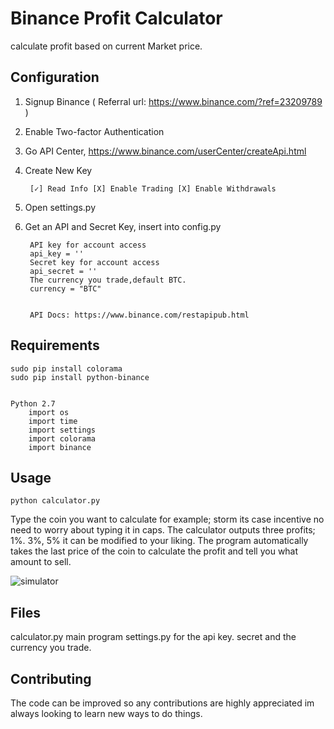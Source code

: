 # Binance Profit Calculator
calculate profit based on current Market price.


## Configuration

1. Signup Binance ( Referral url: https://www.binance.com/?ref=23209789 )
2. Enable Two-factor Authentication
3. Go API Center, https://www.binance.com/userCenter/createApi.html
4. Create New Key

        [✓] Read Info [X] Enable Trading [X] Enable Withdrawals 
5. Open settings.py
6. Get an API and Secret Key, insert into config.py

        API key for account access
        api_key = ''
        Secret key for account access
        api_secret = ''
        The currency you trade,default BTC.
        currency = "BTC"


        API Docs: https://www.binance.com/restapipub.html

## Requirements

    sudo pip install colorama
    sudo pip install python-binance
    
    
    Python 2.7
        import os
        import time
        import settings
        import colorama
        import binance


## Usage

    python calculator.py

Type the coin you want to calculate for example; storm its case incentive no need to worry about typing it in caps. The calculator outputs three profits; 1%. 3%, 5% it can be modified to your liking. The program automatically takes the last price of the coin to calculate the profit and tell you what amount to sell.


![simulator](http://excdn.pw/img/binance-calculator.png)

## Files

calculator.py main program
settings.py for the api key. secret and the currency you trade.


## Contributing
The code can be improved so any contributions are highly appreciated im always looking to learn new ways to do things.
